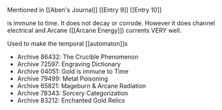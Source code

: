 Mentioned in [[Aben's Journal]] [[Entry 9]] [[Entry 10]]

is immune to time. It does not decay or corrode. However it does channel electrical and Arcane ([[Arcane Energy]]) currents VERY well. 

Used to make the temporal [[automaton]]s

- Archive 86432: The Crucible Phenomenon
-  Archive 72597: Engraving Dictionary
- ﻿﻿Archive 04051: Gold is immune to Time
- ﻿Archive 79499: Metal Poisoning
- ﻿﻿Archive 65821: Mageburn & Arcane Radiation  
- Archive 78343: Sorcery Categorization
- Archive 83212: Enchanted Gold Relics